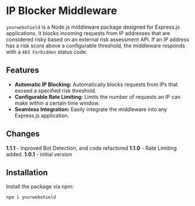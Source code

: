 # IP Blocker Middleware

`yourwebshield` is a Node.js middleware package designed for Express.js applications. It blocks incoming requests from IP addresses that are considered risky based on an external risk assessment API. If an IP address has a risk score above a configurable threshold, the middleware responds with a `403 Forbidden` status code.


## Features

- **Automatic IP Blocking:** Automatically blocks requests from IPs that exceed a specified risk threshold.
- **Configurable Rate Limiting:** Limits the number of requests an IP can make within a certain time window.
- **Seamless Integration:** Easily integrate the middleware into any Express.js application.

## Changes
**1.1.1** - Inproved Bot Detection, and code refactored
**1.1.0** - Rate Limiting added.
**1.0.1** - initial version
## Installation

Install the package via npm:

```bash
npm i yourwebshield
